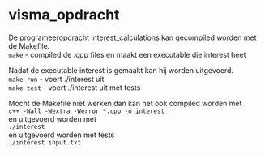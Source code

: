 # visma_opdracht

De programeeropdracht interest_calculations kan gecompiled worden met de Makefile.<br>
<code>make</code> - compiled de .cpp files en maakt een executable die interest heet

Nadat de executable interest is gemaakt kan hij worden uitgevoerd.<br>
<code>make run</code> - voert ./interest uit<br>
<code>make test</code> - voert ./interest uit met tests<br>
  
Mocht de Makefile niet werken dan kan het ook compiled worden met<br>
<code>c++ -Wall -Wextra -Werror *.cpp -o interest</code><br>
en uitgevoerd worden met<br>
<code>./interest</code><br>
en uitgevoerd worden met tests<br>
<code>./interest input.txt</code>

